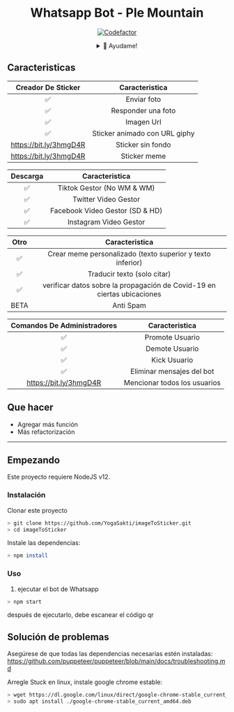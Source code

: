 <div align="center">
 
# Whatsapp Bot - Ple Mountain
[![Codefactor](https://www.codefactor.io/repository/github/yogasakti/imagetosticker/badge)](https://www.codefactor.io/repository/github/yogasakti/imagetosticker)
<details>
 <summary>🥟 Ayudame!</summary>

 [Facebook](https://www.facebook.com/PleMountain/)
 
 [Twitter](https://twitter.com/PleMountain)
 
 [WhatsApp](wa.me/16677777779)
 
</details>
</div>



## Caracteristicas

| Creador De Sticker |                Caracteristica           |
| :-----------: | :--------------------------------: |
|       ✅       | Enviar foto         |
|       ✅       | Responder una foto                    |
|       ✅       | Imagen Url                        |
|       ✅       | Sticker animado con URL giphy |
|       https://bit.ly/3hmgD4R       | Sticker sin fondo       |
|       https://bit.ly/3hmgD4R       | Sticker meme      |


| Descarga |                     Caracteristica                |
| :------------: | :---------------------------------------------: |
|       ✅        |   Tiktok Gestor (No WM & WM)              |
|       ✅        |   Twitter Video Gestor                    |
|       ✅        |   Facebook Video Gestor (SD & HD)         |
|       ✅      |   Instagram Video Gestor                  |


| Otro  |                     Caracteristica                     |
| :------------: | :---------------------------------------------: |
|       ✅        |   Crear meme personalizado (texto superior y texto inferior)  |
|       ✅        |   Traducir texto (solo citar)                 |
|       ✅        |   verificar datos sobre la propagación de Covid-19 en ciertas ubicaciones|
|      BETA        |   Anti Spam                                   |


| Comandos De Administradores  |                     Caracteristica                     |
| :------------: | :---------------------------------------------: |
|       ✅        |   Promote Usuario                  |
|       ✅        |   Demote Usuario                   |
|       ✅        |   Kick Usuario                     |
|       ✅        |   Eliminar mensajes del bot            |
|       https://bit.ly/3hmgD4R        |   Mencionar todos los usuarios      |

## Que hacer
 - Agregar más función
 - Más refactorización
 
---

## Empezando

Este proyecto requiere NodeJS v12.

### Instalación
Clonar este proyecto

```bash
> git clone https://github.com/YogaSakti/imageToSticker.git
> cd imageToSticker
```

Instale las dependencias:

```bash
> npm install
```

### Uso
1. ejecutar el bot de Whatsapp

```bash
> npm start
```

después de ejecutarlo, debe escanear el código qr

## Solución de problemas
Asegúrese de que todas las dependencias necesarias estén instaladas: https://github.com/puppeteer/puppeteer/blob/main/docs/troubleshooting.md

Arregle Stuck en linux, instale google chrome estable: 
```bash
> wget https://dl.google.com/linux/direct/google-chrome-stable_current_amd64.deb
> sudo apt install ./google-chrome-stable_current_amd64.deb
```
